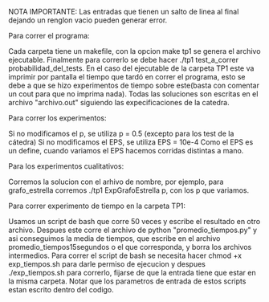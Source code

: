 NOTA IMPORTANTE:
Las entradas que tienen un salto de linea al final dejando un renglon vacio pueden generar error.

Para correr el programa:

Cada carpeta tiene un makefile, con la opcion make tp1 se genera el archivo ejecutable.
Finalmente para correrlo se debe hacer ./tp1 test_a_correr probabilidad_del_tests. 
En el caso del ejecutable de la carpeta TP1 este va imprimir por pantalla el tiempo que tardó en correr el programa,
esto se debe a que se hizo experimentos de tiempo sobre este(basta con comentar un cout para que no imprima nada).
Todas las soluciones son escritas en el archivo "archivo.out" siguiendo las expecificaciones de la catedra.

Para correr los experimentos:

Si no modificamos el p, se utiliza p = 0.5 (excepto para los test de la cátedra)
Si no modificamos el EPS, se utiliza EPS = 10e-4
Como el EPS es un define, cuando variamos el EPS hacemos corridas distintas a mano.

Para los experimentos cualitativos:

Corremos la solucion con el arhivo de nombre, por ejemplo, para grafo_estrella corremos ./tp1 ExpGrafoEstrella p, con los p que variamos.

Para correr experimento de tiempo en la carpeta TP1:

Usamos un script de bash que corre 50 veces y escribe el resultado en otro archivo. Despues este
corre el archivo de python "promedio_tiempos.py" y asi conseguimos la media de tiempos, que escribe en el
archivo promedio_tiempos15segundos o el que corresponda, y borra los archivos intermedios.
Para correr el script de bash se necesita hacer chmod +x exp_tiempos.sh para darle permiso
de ejecucion y despues ./exp_tiempos.sh para correrlo, fijarse de que la entrada tiene que estar en la misma carpeta.
Notar que los parametros de entrada de estos scripts estan escrito dentro del codigo.

